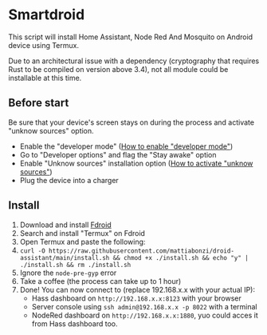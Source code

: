 # Smartdroid
This script will install Home Assistant, Node Red And Mosquito on Android device using Termux.

Due to an architectural issue with a dependency (cryptography that requires Rust to be compiled on version above 3.4), not all module could be installable at this time.


## Before start
Be sure that your device's screen stays on during the process and activate "unknow sources" option.

* Enable the "developer mode" ([How to enable "developer mode"](https://www.google.com/search?q=How+to+enable+developer+mode))
* Go to "Developer options" and flag the "Stay awake" option
* Enable "Unknow sources" installation option ([How to activate "unknow sources"](https://www.google.com/search?q=How+to+enable+unknow+sources))
* Plug the device into a charger

## Install

1. Download and install [Fdroid](https://f-droid.org/)
1. Search and install "Termux" on Fdroid
1. Open Termux and paste the following:
1. `curl -O https://raw.githubusercontent.com/mattiabonzi/droid-assistant/main/install.sh && chmod +x ./install.sh && echo "y" | ./install.sh && rm ./install.sh`
1. Ignore the `node-pre-gyp` error
1. Take a coffee (the process can take up to 1 hour)
1. Done! You can now connect to (replace 192.168.x.x with your actual IP):
	* Hass dashboard on `http://192.168.x.x:8123` with your browser
	* Server console using `ssh admin@192.168.x.x -p 8022` with a terminal
	* NodeRed dashboard on `http://192.168.x.x:1880`, yuo could acces it from Hass dashboard too.

	
